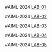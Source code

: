 #AIML-2024
[LAB-01](https://github.com/Neerajchopari/Neerajchopari-AIML_2024.git)

#AIML-2024
[LAB-02](https://github.com/Neerajchopari/Neerajchopari-AIML_2024.git)

#AIML-2024
[LAB-03](https://github.com/Neerajchopari/Neerajchopari-AIML_2024.git)

#AIML-2024
[LAB-04](https://github.com/Neerajchopari/Neerajchopari-AIML_2024.git)

#AIML-2024
[LAB-05](https://github.com/Neerajchopari/Neerajchopari-AIML_2024.git)

